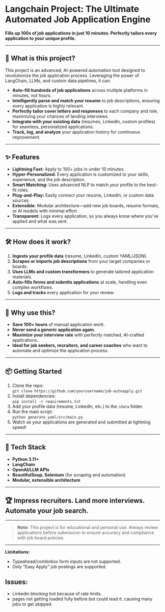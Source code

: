 # Langchain Project: The Ultimate Automated Job Application Engine

**Fills up 100s of job applications in just 10 minutes. Perfectly tailors every application to your unique profile.**

---

## 🚀 What is this project?

This project is an advanced, AI-powered automation tool designed to revolutionize the job application process. Leveraging the power of LangChain, LLMs, and custom data pipelines, it can:

- **Auto-fill hundreds of job applications** across multiple platforms in minutes, not hours.
- **Intelligently parse and match your resume** to job descriptions, ensuring every application is highly relevant.
- **Perfectly tailor cover letters and responses** to each company and role, maximizing your chances of landing interviews.
- **Integrate with your existing data** (resumes, LinkedIn, custom profiles) for seamless, personalized applications.
- **Track, log, and analyze** your application history for continuous improvement.

---

## ✨ Features

- **Lightning Fast:** Apply to 100+ jobs in under 10 minutes.
- **Hyper-Personalized:** Every application is customized to your skills, experience, and the job description.
- **Smart Matching:** Uses advanced NLP to match your profile to the best-fit roles.
- **Plug-and-Play:** Easily connect your resume, LinkedIn, or custom data sources.
- **Extensible:** Modular architecture—add new job boards, resume formats, or AI models with minimal effort.
- **Transparent:** Logs every application, so you always know where you’ve applied and what was sent.

---

## 🛠️ How does it work?

1. **Ingests your profile data** (resume, LinkedIn, custom YAML/JSON).
2. **Scrapes or imports job descriptions** from your target companies or boards.
3. **Uses LLMs and custom transformers** to generate tailored application materials.
4. **Auto-fills forms and submits applications** at scale, handling even complex workflows.
5. **Logs and tracks** every application for your review.

---

## 🎯 Why use this?

- **Save 100+ hours** of manual application work.
- **Never send a generic application again.**
- **Maximize your interview rate** with perfectly matched, AI-crafted applications.
- **Ideal for job seekers, recruiters, and career coaches** who want to automate and optimize the application process.

---

## 📦 Getting Started

1. Clone the repo:  
   `git clone https://github.com/yourusername/job-autoapply.git`
2. Install dependencies:  
   `pip install -r requirements.txt`
3. Add your profile data (resume, LinkedIn, etc.) to the `/data` folder.
4. Run the main script:  
   `python generate_yaml/src/main.py`
5. Watch as your applications are generated and submitted at lightning speed!

---

## 🤖 Tech Stack

- **Python 3.11+**
- **LangChain**
- **OpenAI/LLM APIs**
- **BeautifulSoup, Selenium** (for scraping and automation)
- **Modular, extensible architecture**

---

## 🏆 Impress recruiters. Land more interviews. Automate your job search.

---

> **Note:** This project is for educational and personal use. Always review applications before submission to ensure accuracy and compliance with job board policies.

--- 

**Limitations:**
- Typeahead/combobox form inputs are not supported.
- Only "Easy Apply" job postings are supported.

## Issues:
- Linkedin blocking bot because of rate limits. 
- pages not getting loaded fully before bot could read it. causing many jobs to get skipped.